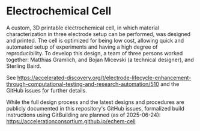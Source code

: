 # Electrochemical Cell

A custom, 3D printable electrochemical cell, in which material characterization in three electrode setup can be performed, was designed and printed. The cell is optimized for being low cost, allowing quick and automated setup of experiments and having a high degree of reproducibility. To develop this design, a team of three persons worked together: Matthias Gramlich, and Bojan Micevski (a technical designer), and Sterling Baird.

See https://accelerated-discovery.org/t/electrode-lifecycle-enhancement-through-computational-testing-and-research-automation/510 and the GitHub issues for further details.

While the full design process and the latest designs and procedures are publicly documented in this repository's GitHub issues, formalized build instructions using GitBuilding are planned (as of 2025-06-24):   https://accelerationconsortium.github.io/echem-cell

<!--- # This project is documented with GitBuilding

## What is GitBuilding

GitBuilding is an OpenSource  project for documenting hardware projects with minimal
effort, so you can stop writing and GitBuilding. GitBuilding is a python program that
works on Windows, Linux, and MacOS. More information on the GitBuilding project, or how
to install GitBuilding please see the [GitBuilding website](http://gitbuilding.io)

## How do I edit the documentation?

To edit the documentation you do not need to install anything, the documentation files can
be opened in a plain text editor such as Windows Notepad, Notepad++, gedit, VS Code, etc.
We recommend installing GitBuilding to preview any changes to the documentation.
GitBuilding also comes with a browser-based editor that has a live display of the final HTML documentation.

If you have ever used [markdown](https://www.markdownguide.org/basic-syntax/) you will
notice that the files you are editing are markdown files. GitBuilding uses an extended
markdown syntax (that we call BuildUp). This allows you to keep track of parts in the
documentation. More detailed documentation is available on the
[GitBuilding website](https://gitbuilding.io).

---->
